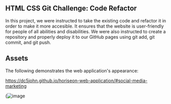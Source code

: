 ## HTML CSS Git Challenge: Code Refactor

In this project, we were instructed to take the existing code and refactor it in order to make it more accesible. It ensures that the website is user-friendly for people of all abilities and disabilities. We were also instructed to create a repository and properly deploy it to our GitHub pages using git add, git commit, and git push.

## Assets

The following demonstrates the web application's appearance:

https://dc5john.github.io/horiseon-web-application/#social-media-marketing

(![image](https://github.com/DC5John/horiseon-web-application/assets/153493027/fa8c0e9e-28f3-450d-b494-ceff1e80a194)

